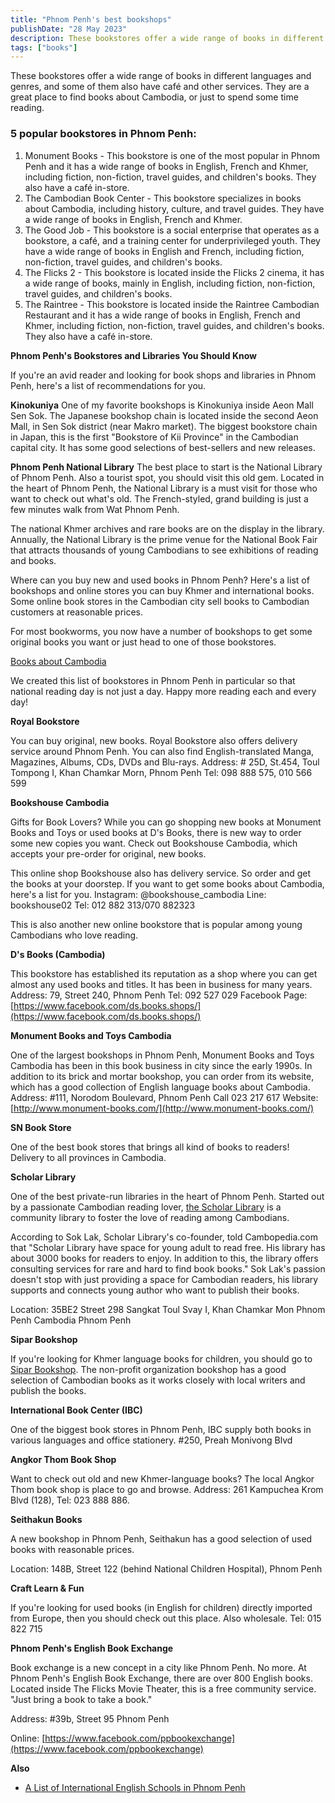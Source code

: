 ```yaml
---
title: "Phnom Penh's best bookshops"
publishDate: "28 May 2023"
description: These bookstores offer a wide range of books in different languages
tags: ["books"]
---
```


These bookstores offer a wide range of books in different languages and genres, and some of them also have café and other services. They are a great place to find books about Cambodia, or just to spend some time reading.

### 5 popular bookstores in Phnom Penh:

1. Monument Books - This bookstore is one of the most popular in Phnom Penh and it has a wide range of books in English, French and Khmer, including fiction, non-fiction, travel guides, and children's books. They also have a café in-store.
2. The Cambodian Book Center - This bookstore specializes in books about Cambodia, including history, culture, and travel guides. They have a wide range of books in English, French and Khmer.
3. The Good Job - This bookstore is a social enterprise that operates as a bookstore, a café, and a training center for underprivileged youth. They have a wide range of books in English and French, including fiction, non-fiction, travel guides, and children's books.
4. The Flicks 2 - This bookstore is located inside the Flicks 2 cinema, it has a wide range of books, mainly in English, including fiction, non-fiction, travel guides, and children's books.
5. The Raintree - This bookstore is located inside the Raintree Cambodian Restaurant and it has a wide range of books in English, French and Khmer, including fiction, non-fiction, travel guides, and children's books. They also have a café in-store.

**Phnom Penh's Bookstores and Libraries You Should Know**

If you're an avid reader and looking for book shops and libraries in Phnom Penh, here's a list of recommendations for you.

**Kinokuniya** One of my favorite bookshops is Kinokuniya inside Aeon Mall Sen Sok. The Japanese bookshop chain is located inside the second Aeon Mall, in Sen Sok district (near Makro market). The biggest bookstore chain in Japan, this is the first "Bookstore of Kii Province" in the Cambodian capital city. It has some good selections of best-sellers and new releases.

**Phnom Penh National Library** The best place to start is the National Library of Phnom Penh. Also a tourist spot, you should visit this old gem. Located in the heart of Phnom Penh, the National Library is a must visit for those who want to check out what's old. The French-styled, grand building is just a few minutes walk from Wat Phnom Penh.

The national Khmer archives and rare books are on the display in the library. Annually, the National Library is the prime venue for the National Book Fair that attracts thousands of young Cambodians to see exhibitions of reading and books.

Where can you buy new and used books in Phnom Penh? Here's a list of bookshops and online stores you can buy Khmer and international books. Some online book stores in the Cambodian city sell books to Cambodian customers at reasonable prices.

For most bookworms, you now have a number of bookshops to get some original books you want or just head to one of those bookstores.

[Books about Cambodia](https://cambopedia.com/best-books-about-cambodia/)

We created this list of bookstores in Phnom Penh in particular so that national reading day is not just a day. Happy more reading each and every day!

**Royal Bookstore**

You can buy original, new books. Royal Bookstore also offers delivery service around Phnom Penh. You can also find English-translated Manga, Magazines, Albums, CDs, DVDs and Blu-rays. Address: # 25D, St.454, Toul Tompong I, Khan Chamkar Morn, Phnom Penh Tel: 098 888 575, 010 566 599

**Bookshouse Cambodia**

Gifts for Book Lovers? While you can go shopping new books at Monument Books and Toys or used books at D's Books, there is new way to order some new copies you want. Check out Bookshouse Cambodia, which accepts your pre-order for original, new books.

This online shop Bookshouse also has delivery service. So order and get the books at your doorstep. If you want to get some books about Cambodia, here's a list for you. Instagram: @bookshouse\_cambodia Line: bookshouse02 Tel: 012 882 313/070 882323

This is also another new online bookstore that is popular among young Cambodians who love reading.

**D's Books (Cambodia)**

This bookstore has established its reputation as a shop where you can get almost any used books and titles. It has been in business for many years. Address: 79, Street 240, Phnom Penh Tel: 092 527 029 Facebook Page: [https://www.facebook.com/ds.books.shops/](https://www.facebook.com/ds.books.shops/)

**Monument Books and Toys Cambodia**

One of the largest bookshops in Phnom Penh, Monument Books and Toys Cambodia has been in this book business in city since the early 1990s. In addition to its brick and mortar bookshop, you can order from its website, which has a good collection of English language books about Cambodia. Address: #111, Norodom Boulevard, Phnom Penh Call 023 217 617 Website: [http://www.monument-books.com/](http://www.monument-books.com/)

**SN Book Store**

One of the best book stores that brings all kind of books to readers! Delivery to all provinces in Cambodia.

**Scholar Library**

One of the best private-run libraries in the heart of Phnom Penh. Started out by a passionate Cambodian reading lover, [the Scholar Library](https://scholarkh.wordpress.com/) is a community library to foster the love of reading among Cambodians.

According to Sok Lak, Scholar Library's co-founder, told Cambopedia.com that "Scholar Library have space for young adult to read free. His library has about 3000 books for readers to enjoy. In addition to this, the library offers consulting services for rare and hard to find book books." Sok Lak's passion doesn't stop with just providing a space for Cambodian readers, his library supports and connects young author who want to publish their books.

Location: 35BE2 Street 298 Sangkat Toul Svay I, Khan Chamkar Mon Phnom Penh Cambodia Phnom Penh

**Sipar Bookshop**

If you're looking for Khmer language books for children, you should go to [Sipar Bookshop](http://www.sipar-books.com/). The non-profit organization bookshop has a good selection of Cambodian books as it works closely with local writers and publish the books.

**International Book Center (IBC)**

One of the biggest book stores in Phnom Penh, IBC supply both books in various languages and office stationery. #250, Preah Monivong Blvd

**Angkor Thom Book Shop**

Want to check out old and new Khmer-language books? The local Angkor Thom book shop is place to go and browse. Address: 261 Kampuchea Krom Blvd (128), Tel: 023 888 886.

**Seithakun Books**

A new bookshop in Phnom Penh, Seithakun has a good selection of used books with reasonable prices.

Location: 148B, Street 122 (behind National Children Hospital), Phnom Penh

**Craft Learn & Fun**

If you're looking for used books (in English for children) directly imported from Europe, then you should check out this place. Also wholesale. Tel: 015 822 715

**Phnom Penh's English Book Exchange**

Book exchange is a new concept in a city like Phnom Penh. No more. At Phnom Penh's English Book Exchange, there are over 800 English books. Located inside The Flicks Movie Theater, this is a free community service. "Just bring a book to take a book."

Address: #39b, Street 95 Phnom Penh

Online: [https://www.facebook.com/ppbookexchange](https://www.facebook.com/ppbookexchange)

**Also**

- [A List of International English Schools in Phnom Penh](https://cambopedia.com/english-schools-phnom-penh/)
